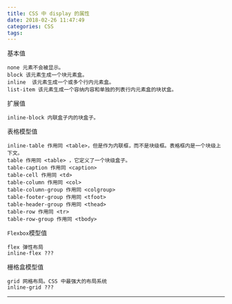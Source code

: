 ```yaml
---
title: CSS 中 display 的属性
date: 2018-02-26 11:47:49
categories: CSS
tags:
---
```


基本值

	none 元素不会被显示。
	block 该元素生成一个块元素盒。
	inline	该元素生成一个或多个行内元素盒。
	list-item 该元素生成一个容纳内容和单独的列表行内元素盒的块状盒。
	
扩展值	
	
	inline-block 内联盒子内的块盒子。
	
表格模型值	
	
	inline-table 作用同 <table>，但是作为内联框，而不是块级框。表格框内是一个块级上下文。
	table 作用同 <table> ，它定义了一个块级盒子。
	table-caption 作用同 <caption>
	table-cell 作用同 <td>
	table-column 作用同 <col>
	table-column-group 作用同 <colgroup>
	table-footer-group 作用同 <tfoot> 
	table-header-group 作用同 <thead>
	table-row 作用同 <tr>
	table-row-group 作用同 <tbody>
	
`Flexbox`模型值	

	flex 弹性布局
	inline-flex ???
	
栅格盒模型值

	grid 网格布局。CSS 中最强大的布局系统
	inline-grid ???	
	
---